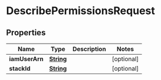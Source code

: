 

# DescribePermissionsRequest


## Properties

| Name | Type | Description | Notes |
|------------ | ------------- | ------------- | -------------|
|**iamUserArn** | [**String**](String.md) |  |  [optional] |
|**stackId** | [**String**](String.md) |  |  [optional] |



